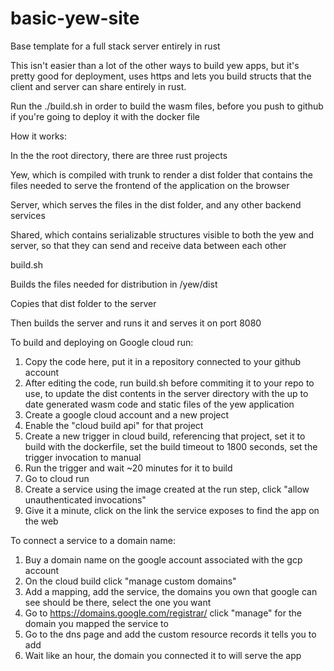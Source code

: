 # basic-yew-site

Base template for a full stack server entirely in rust

This isn't easier than a lot of the other ways to build yew apps, but it's pretty good for deployment, uses https and lets you build structs that the client and server can share entirely in rust.

Run the ./build.sh in order to build the wasm files, before you push to github if you're going to deploy it with the docker file



How it works:

In the the root directory, there are three rust projects

Yew, which is compiled with trunk to render a dist folder that contains the files needed to serve the frontend of the application on the browser

Server, which serves the files in the dist folder, and any other backend services

Shared, which contains serializable structures visible to both the yew and server, so that they can send and receive data between each other


build.sh

Builds the files needed for distribution in /yew/dist

Copies that dist folder to the server

Then builds the server and runs it and serves it on port 8080





To build and deploying on Google cloud run:

1. Copy the code here, put it in a repository connected to your github account
2. After editing the code, run build.sh before commiting it to your repo to use, to update the dist contents in the server directory with the up to date generated wasm code and static files of the yew application
3. Create a google cloud account and a new project
4. Enable the "cloud build api" for that project
5. Create a new trigger in cloud build, referencing that project, set it to build with the dockerfile, set the build timeout to 1800 seconds, set the trigger invocation to manual
6. Run the trigger and wait ~20 minutes for it to build
7. Go to cloud run
8. Create a service using the image created at the run step, click "allow unauthenticated invocations"
9. Give it a minute, click on the link the service exposes to find the app on the web

To connect a service to a domain name:

1. Buy a domain name on the google account associated with the gcp account
2. On the cloud build click "manage custom domains"
3. Add a mapping, add the service, the domains you own that google can see should be there, select the one you want
4. Go to https://domains.google.com/registrar/ click "manage" for the domain you mapped the service to
5. Go to the dns page and add the custom resource records it tells you to add
6. Wait like an hour, the domain you connected it to will serve the app

